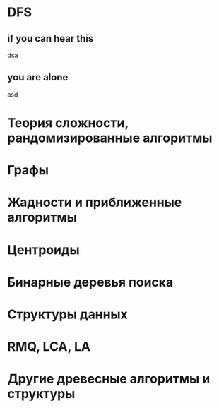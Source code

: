 # DFS
## if you can hear this
dsa


## you are alone
asd
# Теория сложности, рандомизированные алгоритмы
# Графы
# Жадности и приближенные алгоритмы
# Центроиды
# Бинарные деревья поиска
# Структуры данных
# RMQ, LCA, LA
# Другие древесные алгоритмы и структуры
